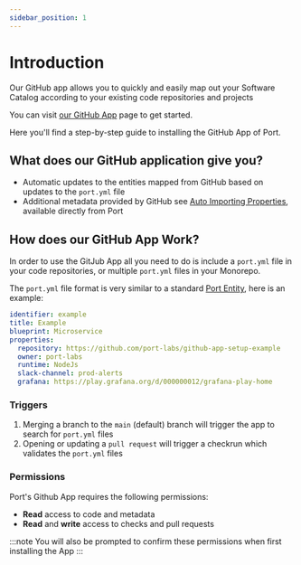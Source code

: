 ```yaml
---
sidebar_position: 1
---
```


# Introduction

Our GitHub app allows you to quickly and easily map out your Software Catalog according to your existing code repositories and projects

You can visit [our GitHub App](https://github.com/apps/getport-io) page to get started.

Here you'll find a step-by-step guide to installing the GitHub App of Port.

## What does our GitHub application give you?

- Automatic updates to the entities mapped from GitHub based on updates to the `port.yml` file
- Additional metadata provided by GitHub see [Auto Importing Properties](./auto-importing-properties), available directly from Port

## How does our GitHub App Work?

In order to use the GitJub App all you need to do is include a `port.yml` file in your code repositories, or multiple `port.yml` files in your Monorepo.

The `port.yml` file format is very similar to a standard [Port Entity](../../platform-overview/port-components/entity.md#), here is an example:

```yaml showLineNumbers
identifier: example
title: Example
blueprint: Microservice
properties: 
  repository: https://github.com/port-labs/github-app-setup-example
  owner: port-labs
  runtime: NodeJs
  slack-channel: prod-alerts
  grafana: https://play.grafana.org/d/000000012/grafana-play-home
```

### Triggers

1. Merging a branch to the `main` (default) branch will trigger the app to search for `port.yml` files
2. Opening or updating a `pull request` will trigger a checkrun which validates the `port.yml` files

### Permissions

Port's Github App requires the following permissions:

- **Read** access to code and metadata
- **Read** and **write** access to checks and pull requests

:::note
You will also be prompted to confirm these permissions when first installing the App
:::

